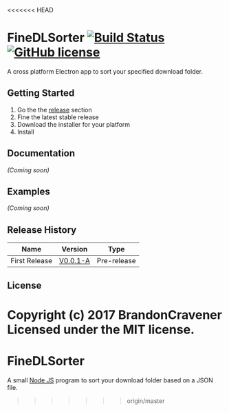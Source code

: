 <<<<<<< HEAD
# FineDLSorter [![Build Status](https://secure.travis-ci.org/Default/FineDLSorter.png?branch=master)](http://travis-ci.org/Default/FineDLSorter)[![GitHub license](https://img.shields.io/badge/license-MIT-blue.svg)](https://raw.githubusercontent.com/BrandonCravener/FineDLSorter/master/LICENSE-MIT)

A cross platform Electron app to sort your specified download folder.

## Getting Started
1. Go the the [release](https://github.com/BrandonCravener/FineDLSorter/releases) section
2. Fine the latest stable release
3. Download the installer for your platform
4. Install

## Documentation
_(Coming soon)_

## Examples
_(Coming soon)_

## Release History
| Name  | Version | Type |
| ----- | ------- | ---- |
| First Release | [V0.0.1-A](https://github.com/BrandonCravener/FineDLSorter/releases/tag/V0.0.1-A) | Pre-release|

## License
Copyright (c) 2017 BrandonCravener  
Licensed under the MIT license.
=======
# FineDLSorter
A small [Node JS](https://nodejs.org/) program to sort your download folder based on a JSON file.
>>>>>>> origin/master
